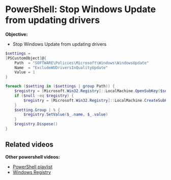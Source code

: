 # PowerShell: Stop Windows Update from updating drivers

<b>Objective:</b>

* Stop Windows Update from updating drivers

```powershell
$settings =
[PSCustomObject]@{
    Path  = "SOFTWARE\Policies\Microsoft\Windows\WindowsUpdate"
    Name  = "ExcludeWUDriversInQualityUpdate"
    Value = 1
}

foreach ($setting in ($settings | group Path)) {
    $registry = [Microsoft.Win32.Registry]::LocalMachine.OpenSubKey($setting.Name, $true)
    if ($null -eq $registry) {
        $registry = [Microsoft.Win32.Registry]::LocalMachine.CreateSubKey($setting.Name, $true)
    }
    $setting.Group | % {
        $registry.SetValue($_.name, $_.value)
    }
    $registry.Dispose()
}
```

## Related videos

<b>Other powershell videos:</b>

* [PowerShell playlist](https://www.youtube.com/playlist?list=PLVncjTDMNQ4RDyVzbV0_kpXCScTMgUw_A)
* [Windows Registry](https://www.youtube.com/playlist?list=PLVncjTDMNQ4TZrwwuYuZBZhpjs6YWw7sQ)